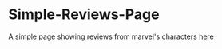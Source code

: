 # Simple-Reviews-Page
A simple page showing reviews from marvel's characters [here](https://sachin4219.github.io/Simple-Reviews-Page/)
